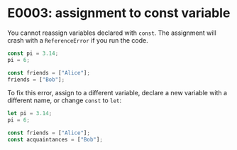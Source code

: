 # E0003: assignment to const variable

You cannot reassign variables declared with `const`. The assignment will crash
with a `ReferenceError` if you run the code.

```javascript
const pi = 3.14;
pi = 6;

const friends = ["Alice"];
friends = ["Bob"];
```

To fix this error, assign to a different variable, declare a new variable with a
different name, or change `const` to `let`:

```javascript
let pi = 3.14;
pi = 6;

const friends = ["Alice"];
const acquaintances = ["Bob"];
```
